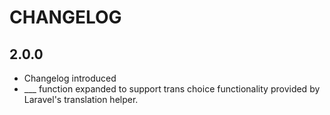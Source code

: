 # CHANGELOG

## 2.0.0

- Changelog introduced
- ___ function expanded to support trans choice functionality provided by Laravel's translation helper.
